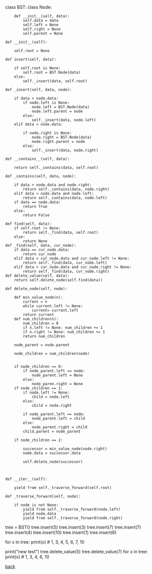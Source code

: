 

class BST:
    class Node:

        def __init__(self, data):
            self.data = data
            self.left = None
            self.right = None
            self.parent = None

    def __init__(self):

        self.root = None

    def insert(self, data):

        if self.root is None:
            self.root = BST.Node(data)
        else:
            self._insert(data, self.root)

    def _insert(self, data, node):

        if data < node.data:
            if node.left is None:
                node.left = BST.Node(data)
                node.left.parent = node
            else:
                self._insert(data, node.left)
        elif data > node.data:

            if node.right is None:
                node.right = BST.Node(data)
                node.right.parent = node
            else:
                self._insert(data, node.right)

    def __contains__(self, data):

        return self._contains(data, self.root)

    def _contains(self, data, node):

        if data > node.data and node.right:
            return self._contains(data, node.right)
        elif data < node.data and node.left:
            return self._contains(data, node.left)
        if data == node.data:
            return True
        else:
            return False

    def find(self, data):
        if self.root != None:
            return self._find(data, self.root)
        else:
            return None
    def _find(self, data, cur_node):
        if data == cur_node.data:
            return cur_node
        elif data < cur_node.data and cur_node.left != None:
            return self._find(data, cur_node.left)
        elif data > cur_node.data and cur_node.right != None:
            return self._find(data, cur_node.right)
    def delete_value(self, data):
        return self.delete_node(self.find(data))

    def delete_node(self, node):

        def min_value_node(n):
            current = n
            while current.left != None:
                current= current.left
            return current
        def num_children(n):
            num_children = 0
            if n.left != None: num_children += 1
            if n.right != None: num_children += 1
            return num_children

        node_parent = node.parent

        node_children = num_children(node)


        if node_children == 0:
            if node_parent.left == node:
                node_parent.left = None
            else:
                node_paren.right = None
        if node_children == 1:
            if node.left != None:
                child = node.left
            else:
                child = node.right

            if node_parent.left == node:
                node_parent.left = child
            else:
                node_parent.right = child
            child.parent = node_parent

        if node_children == 2:

            successor = min_value_node(node.right)
            node.data = successor.data

            self.delete_node(successor)



    def __iter__(self):

        yield from self._traverse_forward(self.root)

    def _traverse_forward(self, node):

        if node is not None:
            yield from self._traverse_forward(node.left)
            yield node.data
            yield from self._traverse_forward(node.right)



tree = BST()
tree.insert(5)
tree.insert(3)
tree.insert(7)
tree.insert(7)
tree.insert(4)
tree.insert(10)
tree.insert(1)
tree.insert(6)

for x in tree:
    print(x)  # 1, 3, 4, 5, 6, 7, 10

print("new test")
tree.delete_value(5)
tree.delete_value(7)
for x in tree:
    print(x)  # 1, 3, 4, 6, 10

[back](Tree.md)
